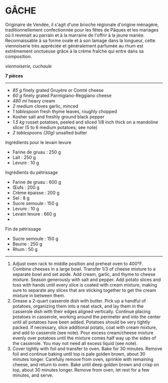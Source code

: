 # GÂCHE

Originaire de Vendée, il s'agit d'une brioche régionale d'origine ménagère, traditionnellement confectionnée pour les fêtes de Pâques et les mariages où il revenait au parrain et à la marraine de l'offrir à la jeune mariée. Reconnaissable à sa forme ovale et à son lamage dans la longueur, cette viennoiserie très appréciée et généralement parfumée au rhum est extrêmement onctueuse grâce à la crème fraîche qui entre dans sa composition.

*viennoiserie, cuchaule*

**7 pièces**

---

- *85 g* finely grated Gruyère or Comté cheese
- *60 g* finely grated Parmigiano-Reggiano cheese
- *480 ml* heavy cream
- *2* medium cloves garlic, minced
- *1 tablespoon* fresh thyme leaves, roughly chopped
- Kosher salt and freshly ground black pepper
- *1.5 kg* russet potatoes, peeled and sliced 1/8 inch thick on a mandoline slicer (5 to 6 medium potatoes; see note)
- *2 tablespoons (30g)* unsalted butter

Ingrédients pour le levain levure
- Farine de gruau : 250 g
- Lait : 250 g
- Levure : 10 g

Ingrédients du pétrissage
- Farine de gruau : 600 g
- Œufs : 200 g
- Crème épaisse : 200 g
- Sel : 8 g
- Sucre semoule : 150 g
- Levure : 10 g
- Levain levure : 660 g
- 
Fin de pétrissage
- Sucre semoule : 150 g
- Beurre : 250 g
- Rhum : 50 g


---

1. Adjust oven rack to middle position and preheat oven to 400°F. Combine cheeses in a large bowl. Transfer 1/3 of cheese mixture to a separate bowl and set aside. Add cream, garlic, and thyme to cheese mixture. Season generously with salt and pepper. Add potato slices and toss with hands until every slice is coated with cream mixture, making sure to separate any slices that are sticking together to get the cream mixture in between them.
2. Grease a 2-quart casserole dish with butter. Pick up a handful of potatoes, organizing them into a neat stack, and lay them in the casserole dish with their edges aligned vertically. Continue placing potatoes in casserole, working around the perimeter and into the center until all potatoes have been added. Potatoes should be very tightly packed. If necessary, slice additional potato, coat with cream mixture, and add to casserole (see note). Pour excess cream/cheese mixture evenly over potatoes until the mixture comes half way up the sides of the casserole. You may not need all excess liquid (see note).
3. Cover tightly with foil and transfer to oven. Bake for 30 minutes. Remove foil and continue baking until top is pale golden brown, about 30 minutes longer. Carefully remove from oven, sprinkle with remaining cheese, and return to oven. Bake until deep golden brown and crisp on top, about 30 minutes longer. Remove from oven, let rest for a few minutes, and serve.
